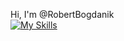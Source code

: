 Hi, I'm @RobertBogdanik\
[![My Skills](https://skillicons.dev/icons?i=angular,arduino,bash,bootstrap,cpp,cs,c,electron,git,github,go,heroku,html,java,js,laravel,lit,lua,linux,mongodb,mysql,nestjs,nextjs,nodejs,php,postgres,powershell,py,qt,raspberrypi,react,sass,stackoverflow,ts,unity,vite,visualstudio,vscode,vue)](https://skillicons.dev)

